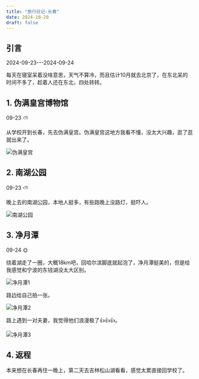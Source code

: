 ```yaml
---
title: "旅行日记-长春"
date: 2024-10-20
draft: false
---
```

## 引言

2024-09-23---2024-09-24

每天在寝室呆着没啥意思，天气不算冷，而且估计10月就去北京了，在东北呆的时间不多了，趁着人还在东北，四处转转。

## 1. 伪满皇宫博物馆

09-23 :partly_sunny:

从学校开到长春，先去伪满皇宫。伪满皇宫这地方我看不懂，没太大兴趣，逛了逛就出来了。

![伪满皇宫](/images/daily-travel/changchun1.jpg '伪满皇宫')

<!-- <img src="/static/images/daily-travel/changchun1.jpg" width = "300" height = "200" alt="图片名称" /> -->

## 2. 南湖公园

09-23 :partly_sunny:

晚上去的南湖公园，本地人挺多，有些路晚上没路灯，挺吓人。

![南湖公园](/images/daily-travel/changchun2.jpg)

## 3. 净月潭

09-24 :sun_with_face:

绕着湖走了一圈，大概18km吧，回哈尔滨脚底就起泡了，净月潭挺美的，但是给我感觉和宁波的东钱湖没太大区别。

![净月潭1](/images/daily-travel/changchun3.jpg)

路边给自己拍一张。

![净月潭2](/images/daily-travel/changchun4.jpg)

路上遇到一对夫妻，我觉得他们浪漫极了:thumbsup::thumbsup::thumbsup:。

![净月潭3](/images/daily-travel/changchun5.jpg)

## 4. 返程

本来想在长春再住一晚上，第二天去吉林松山湖看看，感觉太累直接回学校了。